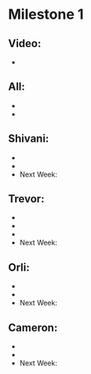# Milestone 1
## Video:
-

## All:
- 
-

## Shivani:
- 
-
- Next Week:

## Trevor:
-
- 
- 
- Next Week:

## Orli:
- 
-
- Next Week:

## Cameron:
- 
- 
- Next Week: